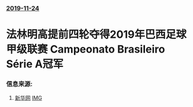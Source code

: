 ### [2019-11-24](/news/2019/11/24/index.md)

##### 
#  法林明高提前四轮夺得2019年巴西足球甲级联赛 Campeonato Brasileiro Série A冠军 




### 信息来源:

1. [新华网](http://sports.xinhuanet.com/c/2019-11/25/c_1125272195.htm) [IMG](http://sports.news.cn/images/2017logo_fx.jpg)
